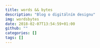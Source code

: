 ```yaml
---
title: words && bytes
description: "Blog o digitálním designu"
img: wordsbytes
date: 2018-02-07T13:54:59+01:00
github: ""
categories: []
tags: []
---
```

